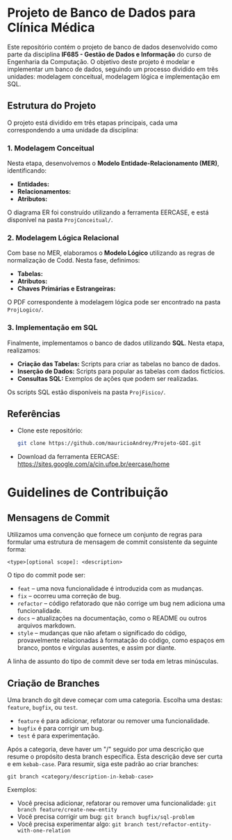 # Projeto de Banco de Dados para Clínica Médica

Este repositório contém o projeto de banco de dados desenvolvido como parte da disciplina **IF685 - Gestão de Dados e Informação** do curso de Engenharia da Computação. O objetivo deste projeto é modelar e implementar um banco de dados, seguindo um processo dividido em três unidades: modelagem conceitual, modelagem lógica e implementação em SQL.

## Estrutura do Projeto

O projeto está dividido em três etapas principais, cada uma correspondendo a uma unidade da disciplina:

### 1. Modelagem Conceitual
Nesta etapa, desenvolvemos o **Modelo Entidade-Relacionamento (MER)**, identificando:
- **Entidades:** 
- **Relacionamentos:** 
- **Atributos:** 

O diagrama ER foi construído utilizando a ferramenta EERCASE, e está disponível na pasta `ProjConceitual/`.

### 2. Modelagem Lógica Relacional
Com base no MER, elaboramos o **Modelo Lógico** utilizando as regras de normalização de Codd. Nesta fase, definimos:
- **Tabelas:** 
- **Atributos:** 
- **Chaves Primárias e Estrangeiras:** 

O PDF correspondente à modelagem lógica pode ser encontrado na pasta `ProjLogico/`.

### 3. Implementação em SQL
Finalmente, implementamos o banco de dados utilizando **SQL**. Nesta etapa, realizamos:
- **Criação das Tabelas:** Scripts para criar as tabelas no banco de dados.
- **Inserção de Dados:** Scripts para popular as tabelas com dados fictícios.
- **Consultas SQL:** Exemplos de ações que podem ser realizadas.

Os scripts SQL estão disponíveis na pasta `ProjFisico/`.

## Referências
- Clone este repositório:
   ```bash
   git clone https://github.com/mauricioAndrey/Projeto-GDI.git
- Download da ferramenta EERCASE: https://sites.google.com/a/cin.ufpe.br/eercase/home

# Guidelines de Contribuição

## Mensagens de Commit

Utilizamos uma convenção que fornece um conjunto de regras para formular uma estrutura de mensagem de commit consistente da seguinte forma:

```
<type>[optional scope]: <description>
```

O tipo do commit pode ser:

- `feat` – uma nova funcionalidade é introduzida com as mudanças.
- `fix` – ocorreu uma correção de bug.
- `refactor` – código refatorado que não corrige um bug nem adiciona uma funcionalidade.
- `docs` – atualizações na documentação, como o README ou outros arquivos markdown.
- `style` – mudanças que não afetam o significado do código, provavelmente relacionadas à formatação do código, como espaços em branco, pontos e vírgulas ausentes, e assim por diante.

A linha de assunto do tipo de commit deve ser toda em letras minúsculas.

## Criação de Branches

Uma branch do git deve começar com uma categoria. Escolha uma destas: `feature`, `bugfix`, ou `test`.

- `feature` é para adicionar, refatorar ou remover uma funcionalidade.
- `bugfix` é para corrigir um bug.
- `test` é para experimentação.

Após a categoria, deve haver um "/" seguido por uma descrição que resume o propósito desta branch específica. Esta descrição deve ser curta e em `kebab-case`. Para resumir, siga este padrão ao criar branches:

```
git branch <category/description-in-kebab-case>
```

Exemplos:

- Você precisa adicionar, refatorar ou remover uma funcionalidade: `git branch feature/create-new-entity`
- Você precisa corrigir um bug: `git branch bugfix/sql-problem`
- Você precisa experimentar algo: `git branch test/refactor-entity-with-one-relation`
